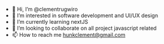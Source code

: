 - 👋 Hi, I’m @clementrugwiro
- 👀 I’m interested in software development and UI/UX design
- 🌱 I’m currently learning nextJS
- 💞️ I’m looking to collaborate on all project javascript related
- 📫 How to reach me hunkclement@gmail.com

<!---
clementrugwiro/clementrugwiro is a ✨ special ✨ repository because its `README.md` (this file) appears on your GitHub profile.
You can click the Preview link to take a look at your changes.
--->
